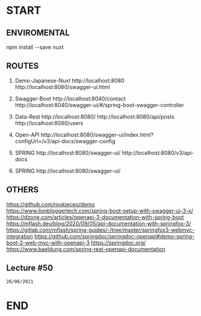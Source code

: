 # START

## ENVIROMENTAL

npm install --save nuxt

## ROUTES

1. Demo-Japanese-Nuxt
http://localhost:8080 
http://localhost:8080/swagger-ui.html

2. Swagger-Boot
http://localhost:8040/contact
http://localhost:8040/swagger-ui/#/spring-boot-swagger-controller

3. Data-Rest
http://localhost:8080/
http://localhost:8080/api/posts
http://localhost:8080/users

4. Open-API
http://localhost:8080/swagger-ui/index.html?configUrl=/v3/api-docs/swagger-config

5. SPRING
http://localhost:8080/swagger-ui/
http://localhost:8080/v3/api-docs

6. SPRING
http://localhost:8080/swagger-ui/


## OTHERS
https://github.com/rookieceo/demo
https://www.lionbloggertech.com/spring-boot-setup-with-swagger-ui-3-x/
https://dzone.com/articles/openapi-3-documentation-with-spring-boot
https://mflash.dev/blog/2020/09/05/api-documentation-with-springfox-3/
https://gitlab.com/mflash/spring-guides/-/tree/master/springfox3-webmvc-integration
https://github.com/springdoc/springdoc-openapi#demo-spring-boot-2-web-mvc-with-openapi-3
https://springdoc.org/
https://www.baeldung.com/spring-rest-openapi-documentation

## Lecture #50
```
26/06/2021
```

# END